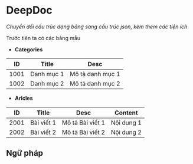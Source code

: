 # DeepDoc
*Chuyển đổi cấu trúc dạng bảng sang cấu trúc json, kèm them các tiện ích*



Trước tiên ta có các bảng mẫu

- **Categories**

ID | Title | Desc
------------ | ------------- | -------------
1001 | Danh mục 1 | Mô tả danh mục 1
1002 | Danh mục 2 | Mô tả danh mục 2

- **Aricles**

ID | Title | Desc | Content
------------ | ------------- | ------------- | ---------
2001 | Bài viết 1 | Mô tả Bài viết 1 | Nội dung 1
2002 | Bài viết 2 | Mô tả Bài viết 2 | Nội dung 2


## Ngữ pháp
